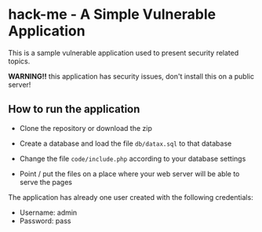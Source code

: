 hack-me - A Simple Vulnerable Application
=======

This is a sample vulnerable application used to present security related topics.

**WARNING!!** this application has security issues, don't install this on a public server!

How to run the application
-------

* Clone the repository or download the zip

* Create a database and load the file `db/datax.sql` to that database

* Change the file `code/include.php` according to your database settings

* Point / put the files on a place where your web server will be able to serve the pages

The application has already one user created with the following credentials:

* Username: admin
* Password: pass
